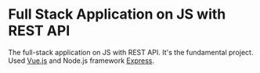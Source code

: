 # Full Stack Application on JS with REST API

The full-stack application on JS with REST API. It's the fundamental project.
Used [Vue.js](https://vuejs.org/) and Node.js framework [Express](https://expressjs.com/).
